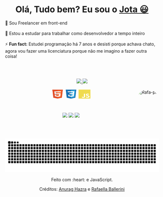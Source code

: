 ### 
<h1 align="center">
    Olá, Tudo bem? Eu sou o 
    <a href="https://www.linkedin.com/in/jo%C3%A3o-barbosa-1a76b7263/">Jota 😃️</a>
  </h1>

🔭 Sou Freelancer em front-end<br><br>
🌱 Estou a estudar para trabalhar como desenvolvedor a tempo inteiro<br><br>
⚡ <b>Fun fact:</b> Estudei programação há 7 anos e desisti porque achava chato, agora vou fazer uma licenciatura porque não me imagino a fazer outra coisa!<br><br><br> <br>

<div align="center">
  <a href="https://github.com/JotaBarbosaDev">
    <img height="150em" src="https://github-readme-stats.vercel.app/api?username=JotaBarbosaDev&show_icons=true&theme=dracula"/>
    <img height="150em" src="https://github-readme-stats.vercel.app/api/top-langs/?username=JotaBarbosaDev&layout=compact"/>
  </a>
</div>

<!--Link para os icons de mais linguagens:   https://devicon.dev/-->
<div align="center" valign="top"><br>
<img align="center" alt="Rafa-HTML" height="30" width="40" src="https://raw.githubusercontent.com/devicons/devicon/master/icons/html5/html5-original.svg">
  <img align="center" alt="Rafa-CSS" height="30" width="40" src="https://raw.githubusercontent.com/devicons/devicon/master/icons/css3/css3-original.svg">
  <img align="center" alt="Rafa-Js" height="30" width="40" src="https://raw.githubusercontent.com/devicons/devicon/master/icons/javascript/javascript-plain.svg">
  <img align="right" alt="Rafa-pic" height="150" style="border-radius:50px;" src="https://cdn.dribbble.com/users/1282416/screenshots/2857106/media/160309d3eab364fb86e8d2a158b20059.gif">
  </div>
  
  ##
 <!--Link para estilo de botões das redes sociais: https://dev.to/envoy_/150-badges-for-github-pnk-->
<div align="center" valign="top"><br> 
  <a href="https://instagram.com/joao.barbosa.37" target="_blank"><img src="https://img.shields.io/badge/-Instagram-%23E4405F?style=for-the-badge&logo=instagram&logoColor=white" target="_blank"></a>
  <a href = "mailto:jotambbarbosa@gmail.com"><img src="https://img.shields.io/badge/-Gmail-%23333?style=for-the-badge&logo=gmail&logoColor=white" target="_blank"></a>
  <a href="https://www.linkedin.com/in/jo%C3%A3o-barbosa-1a76b7263/" target="_blank"><img src="https://img.shields.io/badge/-LinkedIn-%230077B5?style=for-the-badge&logo=linkedin&logoColor=white" target="_blank"></a> 
</div><br><br><br>

<div align="center">

  ![Snake animation](https://github.com/JotaBarbosaDev/JotaBarbosaDev/blob/output/github-contribution-grid-snake.svg)
  
</div>

<div align="center">
  <p>Feito com :heart: e JavaScript.</p>
  <p>Créditos: <a href="https://github.com/anuraghazra/github-readme-stats">Anurag Hazra</a> e <a href="https://github.com/rafaballerini">Rafaella Ballerini</a></p>
</div>

